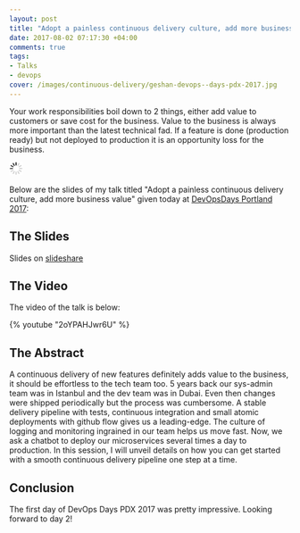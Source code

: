 ```yaml
---
layout: post
title: "Adopt a painless continuous delivery culture, add more business value [Slides]"
date: 2017-08-02 07:17:30 +04:00
comments: true
tags:
- Talks
- devops
cover: /images/continuous-delivery/geshan-devops--days-pdx-2017.jpg
---
```


Your work responsibilities boil down to 2 things, either add value to customers or save cost for the business.
Value to the business is always more important than the latest technical fad. If a feature is done (production
ready) but not deployed to production it is an opportunity loss for the business.

<img class="center" src="/images/generic/loading.gif" data-echo="/images/continuous-delivery/geshan-devops--days-pdx-2017.jpg" title="Adopt a painless continuous delivery culture, add more business value [Slides]" alt="Adopt a painless continuous delivery culture, add more business value [Slides]">

<!-- more -->

Below are the slides of my talk titled "Adopt a painless continuous delivery culture, add more business value" given today at [DevOpsDays Portland 2017](https://www.devopsdays.org/events/2017-portland/program/):

## The Slides

<script async class="speakerdeck-embed" data-id="44a57cc9c1eb4c5a9ba087cea49dac78" data-ratio="1.77777777777778" src="//speakerdeck.com/assets/embed.js"></script>

Slides on [slideshare](http://bit.ly/cdbv-gm)

## The Video

The video of the talk is below:

{% youtube "2oYPAHJwr6U" %}

## The Abstract

A continuous delivery of new features definitely adds value to the business, it should be effortless to the tech team too. 5 years back our sys-admin team was in Istanbul and the dev team was in Dubai. Even then changes were shipped periodically but the process was cumbersome. A stable delivery pipeline with tests, continuous integration and small atomic deployments with github flow gives us a leading-edge. The culture of logging and monitoring ingrained in our team helps us move fast. Now, we ask a chatbot to deploy our microservices several times a day to production. In this session, I will unveil details on how you can get started with a smooth continuous delivery pipeline one step at a time.

## Conclusion

The first day of DevOps Days PDX 2017 was pretty impressive. Looking forward to day 2!
